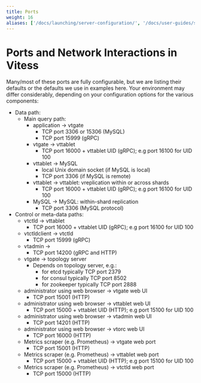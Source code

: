 ```yaml
---
title: Ports
weight: 16
aliases: ['/docs/launching/server-configuration/', '/docs/user-guides/server-configuration/', '/docs/user-guides/configuring-components/']
---
```


# Ports and Network Interactions in Vitess

Many/most of these ports are fully configurable, but we are listing their
defaults or the defaults we use in examples here. Your
environment may differ considerably, depending on your configuration options
for the various components:

  * Data path:
    * Main query path:
      * application &rarr; vtgate
        * TCP port 3306 or 15306 (MySQL)
        * TCP port 15999 (gRPC)
      * vtgate &rarr; vttablet
        * TCP port 16000 + vttablet UID (gRPC); e.g port 16100 for UID 100
      * vttablet &rarr; MySQL
        * local Unix domain socket (if MySQL is local)
        * TCP port 3306 (if MySQL is remote)
      * vttablet &rarr; vttablet: vreplication within or across shards
        * TCP port 16000 + vttablet UID (gRPC); e.g port 16100 for UID 100
      * MySQL &rarr; MySQL:  within-shard replication
        * TCP port 3306 (MySQL protocol)
  * Control or meta-data paths:
    * vtctld &rarr; vttablet
      * TCP port 16000 + vttablet UID (gRPC); e.g port 16100 for UID 100
    * vtctldclient &rarr; vtctld
      * TCP port 15999 (gRPC)
    * vtadmin &rarr;
      * TCP port 14200 (gRPC and HTTP)
    * vtgate &rarr; topology server
      * Depends on topology server, e.g.:
         * for etcd typically TCP port 2379
         * for consul typically TCP port 8502
         * for zookeeper typically TCP port 2888
    * administrator using web browser &rarr; vtgate web UI
      * TCP port 15001 (HTTP)
    * administrator using web browser &rarr; vttablet web UI
      * TCP port 15000 + vttablet UID (HTTP); e.g port 15100 for UID 100
    * administrator using web browser &rarr; vtadmin web UI
      * TCP port 14201 (HTTP)
    * administrator using web browser &rarr; vtorc web UI
      * TCP port 16000 (HTTP)
    * Metrics scraper (e.g. Prometheus) &rarr; vtgate web port
      * TCP port 15001 (HTTP)
    * Metrics scraper (e.g. Prometheus) &rarr; vttablet web port
      * TCP port 15000 + vttablet UID (HTTP); e.g port 15100 for UID 100
    * Metrics scraper (e.g. Prometheus) &rarr; vtctld web port
      * TCP port 15000 (HTTP)

